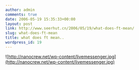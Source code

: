 ```yaml
---
author: admin
comments: true
date: 2006-05-19 15:35:33+00:00
layout: post
link: http://www.seerhut.cn/2006/05/19/what-does-ft-mean/
slug: what-does-ft-mean
title: what does ft mean..
wordpress_id: 19
---
```


![http://nanocrew.net/wp-content/livemessenger.jpg](http://nanocrew.net/wp-content/livemessenger.jpg)
